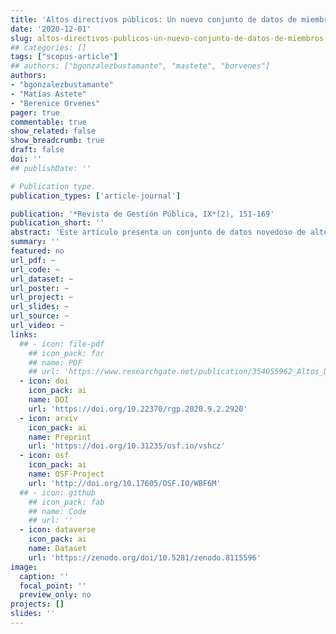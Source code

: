```yaml
---
title: 'Altos directivos públicos: Un nuevo conjunto de datos de miembros del servicio civil chileno'
date: '2020-12-01'
slug: altos-directivos-publicos-un-nuevo-conjunto-de-datos-de-miembros-del-servicio-civil-chileno
## categories: []
tags: ["scopus-article"]
## authors: ["bgonzalezbustamante", "mastete", "borvenes"]
authors:
- "bgonzalezbustamante"
- "Matías Astete"
- "Berenice Orvenes"
pager: true
commentable: true
show_related: false
show_breadcrumb: true
draft: false
doi: ''
## publishDate: ''

# Publication type.
publication_types: ['article-journal']

publication: '*Revista de Gestión Pública, IX*(2), 151-169'
publication_short: ''
abstract: 'Este artículo presenta un conjunto de datos novedoso de altos directivos públicos chilenos durante el período 2009-2017. El foco de este artículo metodológico es demostrar cómo el uso de procesos de minería de datos y aprendizaje automático pueden ser útiles para la creación del conjunto de datos y sus potenciales aplicaciones. Primero, presentamos cómo creamos y validamos esta base. Luego, presentamos algunas aplicaciones descriptivas y estimaciones no-paramétricas de supervivencia con curvas Kaplan-Meier. Esperamos que este conjunto de datos sea un recurso relevante para profundizar la compresión del funcionamiento del servicio civil en Chile y realizar distintas comparaciones que permitan ampliar la línea de investigación sobre personal político y gubernamental.'
summary: ''
featured: no
url_pdf: ~
url_code: ~
url_dataset: ~
url_poster: ~
url_project: ~
url_slides: ~
url_source: ~
url_video: ~
links:
  ## - icon: file-pdf
    ## icon_pack: far
    ## name: PDF
    ## url: 'https://www.researchgate.net/publication/354055962_Altos_Directivos_Publicos_Un_nuevo_conjunto_de_datos_de_miembros_del_servicio_civil_chileno'
  - icon: doi
    icon_pack: ai
    name: DOI
    url: 'https://doi.org/10.22370/rgp.2020.9.2.2920'
  - icon: arxiv
    icon_pack: ai
    name: Preprint
    url: 'https://doi.org/10.31235/osf.io/vshcz'
  - icon: osf
    icon_pack: ai
    name: OSF-Project
    url: 'http://doi.org/10.17605/OSF.IO/WBF6M'
  ## - icon: github
    ## icon_pack: fab
    ## name: Code
    ## url: ''
  - icon: dataverse
    icon_pack: ai
    name: Dataset
    url: 'https://zenodo.org/doi/10.5281/zenodo.8115596'
image:
  caption: ''
  focal_point: ''
  preview_only: no
projects: []
slides: ''
---
```

